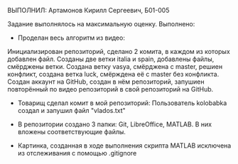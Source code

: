 ВЫПОЛНИЛ: Артамонов Кирилл Сергеевич, Б01-005

Задание выполнялось на максимальную оценку. Выполнено:

- Проделан весь алгоритм из видео:

Инициализирован репозиторий, сделано 2 комита, в каждом из которых добавлен файл.
Созданы две ветки italia и spain, добавлены файлы, смёрджены ветки.
Создана ветку vasya, смёрджена с master, решиен конфликт, создана ветка luck, смёрждена её с master без конфликта.
Создан аккаунт на GitHub, создан в нём репозиторий, запушиен повторённый по видео репозиторий в свой репозиторий на GitHub.

- Товарищ сделал комит в мой репозиторий:
Пользователь kolobabka создал и запушил файл "vlados.txt"

- В репозитории создано 3 папки: Git, LibreOffice, MATLAB. В них вложены соответствующие файлы.

- Картинка, созданная в ходе выполнения скрипта MATLAB исключена из отслеживания с помощью .gitignore

